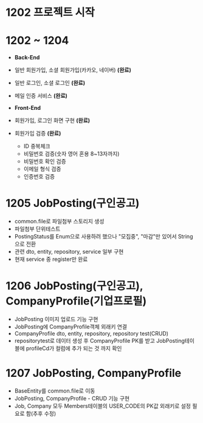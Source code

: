 # 1202 프로젝트 시작

# 1202 ~ 1204
- **Back-End**
- 일반 회원가입, 소셜 회원가입(카카오, 네이버) **(완료)**
- 일반 로그인, 소셜 로그인 **(완료)**
- 메일 인증 서비스 **(완료)**

- **Front-End**
- 회원가입, 로그인 화면 구현 **(완료)**
- 회원가입 검증 **(완료)**
  - ID 중복체크
  - 비밀번호 검증(숫자 영어 혼용 8~13자까지)
  - 비밀번호 확인 검증
  - 이메일 형식 검증
  - 인증번호 검증

# 1205 JobPosting(구인공고)
- common.file로 파일첨부 스토리지 생성
- 파일첨부 단위테스트
- PostingStatus를 Enum으로 사용하려 했으나 "모집중", "마감"만 있어서 String으로 전환
- 관련 dto, entity, repository, service 일부 구현
- 현재 service 중 register만 완료

# 1206 JobPosting(구인공고), CompanyProfile(기업프로필)
- JobPosting 이미지 업로드 기능 구현
- JobPosting에 CompanyProfile객체 외래키 연결
- CompanyProfile dto, entity, repository, repository test(CRUD)
- repositorytest로 데이터 생성 후 CompanyProfile PK를 받고 JobPosting테이블에 profileCd가 컬럼에 추가 되는 것 까지 확인

# 1207 JobPosting, CompanyProfile
- BaseEntity를 common.file로 이동
- JobPosting, CompanyProfile - CRUD 기능 구현
- Job, Company 모두 Members테이블의 USER_CODE의 PK값 외래키로 설정 필요로 함(추후 수정)
  
